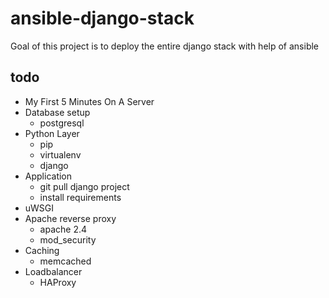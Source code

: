 ansible-django-stack
====================

Goal of this project is to deploy the entire django stack with help of ansible

todo
----
* My First 5 Minutes On A Server
* Database setup 
  * postgresql
* Python Layer
  * pip
  * virtualenv
  * django
* Application
  * git pull django project 
  * install requirements
* uWSGI
* Apache reverse proxy 
  * apache 2.4 
  * mod_security
* Caching 
  * memcached
* Loadbalancer
  * HAProxy
  

